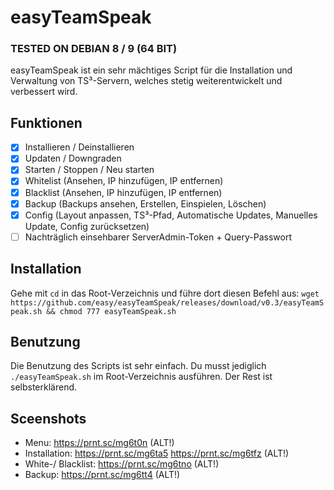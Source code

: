 # easyTeamSpeak
### TESTED ON DEBIAN 8 / 9 (64 BIT)

easyTeamSpeak ist ein sehr mächtiges Script für die Installation und Verwaltung von TS³-Servern, welches stetig weiterentwickelt und verbessert wird.

## Funktionen
- [x] Installieren / Deinstallieren
- [x] Updaten / Downgraden
- [x] Starten / Stoppen / Neu starten
- [x] Whitelist (Ansehen, IP hinzufügen, IP entfernen)
- [x] Blacklist (Ansehen, IP hinzufügen, IP entfernen)
- [x] Backup (Backups ansehen, Erstellen, Einspielen, Löschen) 
- [x] Config (Layout anpassen, TS³-Pfad, Automatische Updates, Manuelles Update, Config zurücksetzen)
- [ ] Nachträglich einsehbarer ServerAdmin-Token + Query-Passwort

## Installation
Gehe mit `cd` in das Root-Verzeichnis und führe dort diesen Befehl aus: `wget https://github.com/easy/easyTeamSpeak/releases/download/v0.3/easyTeamSpeak.sh && chmod 777 easyTeamSpeak.sh`

## Benutzung
Die Benutzung des Scripts ist sehr einfach. Du musst jediglich `./easyTeamSpeak.sh` im Root-Verzeichnis ausführen. Der Rest ist selbsterklärend.

## Sceenshots
- Menu: https://prnt.sc/mg6t0n (ALT!)
- Installation: https://prnt.sc/mg6ta5 https://prnt.sc/mg6tfz (ALT!)
- White-/ Blacklist: https://prnt.sc/mg6tno (ALT!)
- Backup: https://prnt.sc/mg6tt4 (ALT!)
